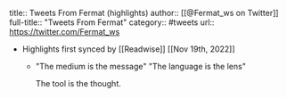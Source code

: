 title:: Tweets From Fermat (highlights)
author:: [[@Fermat_ws on Twitter]]
full-title:: "Tweets From Fermat"
category:: #tweets
url:: https://twitter.com/Fermat_ws

- Highlights first synced by [[Readwise]] [[Nov 19th, 2022]]
	- "The medium is the message"
	  "The language is the lens"
	  
	  The tool is the thought.